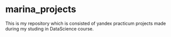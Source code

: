 # marina_projects
This is my repository which is consisted  of yandex practicum projects made during my studing in DataScience course.
